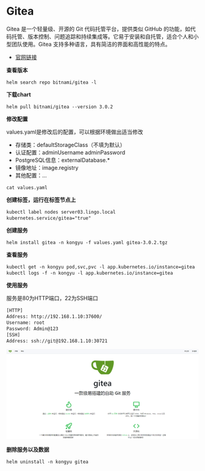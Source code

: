 # Gitea

Gitea 是一个轻量级、开源的 Git 代码托管平台，提供类似 GitHub 的功能，如代码托管、版本控制、问题追踪和持续集成等。它易于安装和自托管，适合个人和小型团队使用。Gitea 支持多种语言，具有简洁的界面和高性能的特点。

- [官网链接](https://about.gitea.com/)

**查看版本**

```
helm search repo bitnami/gitea -l
```

**下载chart**

```
helm pull bitnami/gitea --version 3.0.2
```

**修改配置**

values.yaml是修改后的配置，可以根据环境做出适当修改

- 存储类：defaultStorageClass（不填为默认）
- 认证配置：adminUsername adminPassword
- PostgreSQL信息：externalDatabase.*
- 镜像地址：image.registry
- 其他配置：...

```
cat values.yaml
```

**创建标签，运行在标签节点上**

```
kubectl label nodes server03.lingo.local kubernetes.service/gitea="true"
```

**创建服务**

```shell
helm install gitea -n kongyu -f values.yaml gitea-3.0.2.tgz
```

**查看服务**

```
kubectl get -n kongyu pod,svc,pvc -l app.kubernetes.io/instance=gitea
kubectl logs -f -n kongyu -l app.kubernetes.io/instance=gitea
```

**使用服务**

服务是80为HTTP端口，22为SSH端口

```
[HTTP]
Address: http://192.168.1.10:37600/
Username: root
Password: Admin@123
[SSH]
Address: ssh://git@192.168.1.10:30721
```

![image-20241203202501805](./assets/image-20241203202501805.png)

**删除服务以及数据**

```
helm uninstall -n kongyu gitea
```

